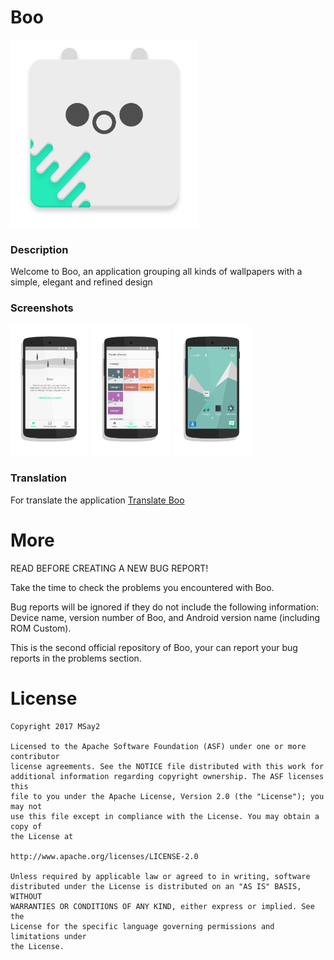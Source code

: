 # Boo

<img src="screenshots/logo_de_boo.png" width="300">

### Description
Welcome to Boo, an application grouping all kinds of wallpapers with a simple, elegant and refined design

### Screenshots
<img src="screenshots/screen_01.png" width="25%">
<img src="screenshots/screen_03.png" width="25%">
<img src="screenshots/screen_02.png" width="25%">

### Translation
For translate the application [Translate Boo](https://meclotyoann.oneskyapp.com/admin/project/dashboard/project/126985)

# More
READ BEFORE CREATING A NEW BUG REPORT!

Take the time to check the problems you encountered with Boo.

Bug reports will be ignored if they do not include the following information: Device name, version number of Boo, and Android version name (including ROM Custom).

This is the second official repository of Boo, your can report your bug reports in the problems section.


 # License

```
Copyright 2017 MSay2

Licensed to the Apache Software Foundation (ASF) under one or more contributor
license agreements. See the NOTICE file distributed with this work for
additional information regarding copyright ownership. The ASF licenses this
file to you under the Apache License, Version 2.0 (the "License"); you may not
use this file except in compliance with the License. You may obtain a copy of
the License at

http://www.apache.org/licenses/LICENSE-2.0

Unless required by applicable law or agreed to in writing, software
distributed under the License is distributed on an "AS IS" BASIS, WITHOUT
WARRANTIES OR CONDITIONS OF ANY KIND, either express or implied. See the
License for the specific language governing permissions and limitations under
the License.
```
